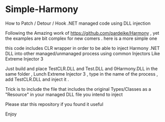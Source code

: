 # Simple-Harmony

How to Patch / Detour / Hook .NET managed code using DLL injection

Following the Amazing work of https://github.com/pardeike/Harmony , yet the examples are bit complex for new comers . here is a more simple one

this code includes CLR wrapper in order to be able to inject Harmony .NET DLL into other managed/unmanaged process using common Injectors Like Extreme Injector 3

Just build and place TestCLR.DLL and Test.DLL and 0Harmony.DLL in the same folder , Lunch Extreme Injector 3 , type in the name of the process , add TestCLR.DLL and inject it .

Trick is to include the file that includes the original Types/Classes as a "Resource" in your managed DLL file you intend to inject

Please star this repository if you found it useful

Enjoy


